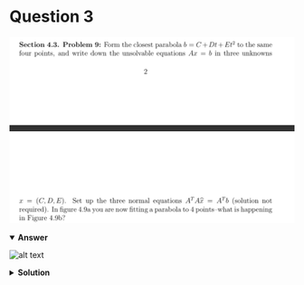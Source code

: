 # Question 3
![alt text](q3.png)

<details open>
<summary><b>Answer</b></summary>

![alt text](a3.svg)
</details>

<details>
<summary><b>Solution</b></summary>

![alt text](s3.png)
</details>